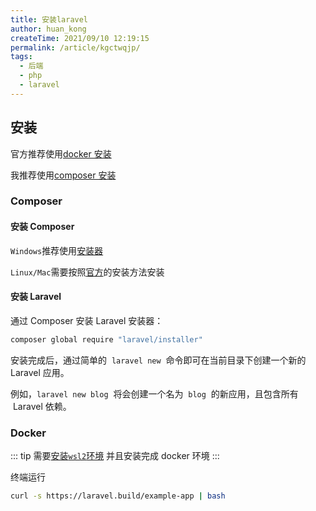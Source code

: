 ```yaml
---
title: 安装laravel
author: huan_kong
createTime: 2021/09/10 12:19:15
permalink: /article/kgctwqjp/
tags: 
  - 后端
  - php
  - laravel
---
```


## 安装

官方推荐使用[docker 安装](#_1-2docker)

我推荐使用[composer 安装](#_1-1composer)

### Composer

#### 安装 Composer

`Windows`推荐使用[安装器](https://dl.huankong.top/OneDrive/常用软件备份/常用工具/Composer-Setup.exe)

`Linux/Mac`需要按照[官方](https://pkg.phpcomposer.com/#how-to-install-composer)的安装方法安装

#### 安装 Laravel

通过 Composer 安装 Laravel 安装器：

```bash
composer global require "laravel/installer"
```

安装完成后，通过简单的  `laravel new`  命令即可在当前目录下创建一个新的 Laravel 应用。

例如，`laravel new blog`  将会创建一个名为  `blog`  的新应用，且包含所有  Laravel 依赖。

### Docker

::: tip
需要[安装`wsl2`环境](https://zhuanlan.zhihu.com/p/386590591)
并且安装完成 docker 环境
:::

终端运行

```bash
curl -s https://laravel.build/example-app | bash
```
